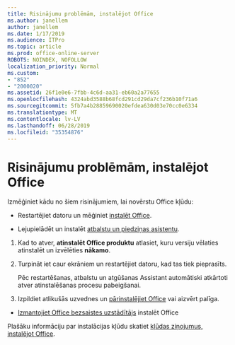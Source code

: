 ```yaml
---
title: Risinājumu problēmām, instalējot Office
ms.author: janellem
author: janellem
ms.date: 1/17/2019
ms.audience: ITPro
ms.topic: article
ms.prod: office-online-server
ROBOTS: NOINDEX, NOFOLLOW
localization_priority: Normal
ms.custom:
- "852"
- "2000020"
ms.assetid: 26f1e0e6-7fbb-4c6d-aa31-eb60a2a77655
ms.openlocfilehash: 4324abd3588b68fcd291cd29da7cf236b10f71a6
ms.sourcegitcommit: 5fb7a4b28859690020efdea630d03e70cc0e6334
ms.translationtype: MT
ms.contentlocale: lv-LV
ms.lasthandoff: 06/28/2019
ms.locfileid: "35354876"
---
```

# <a name="solutions-for-issues-while-installing-office"></a>Risinājumu problēmām, instalējot Office

Izmēģiniet kādu no šiem risinājumiem, lai novērstu Office kļūdu:
  
- Restartējiet datoru un mēģiniet [instalēt Office](https://portal.office.com/OLS/MySoftware.aspx).

- Lejupielādēt un instalēt [atbalstu un piedziņas asistentu](https://aka.ms/SARA-OfficeUninstall-Alchemy).

1. Kad to atver, **atinstalēt Office produktu** atlasiet, kuru versiju vēlaties atinstalēt un izvēlēties **nākamo**.

2. Turpināt iet caur ekrāniem un restartējiet datoru, kad tas tiek pieprasīts.

    Pēc restartēšanas, atbalstu un atgūšanas Assistant automātiski atkārtoti atver atinstalēšanas procesu pabeigšanai.

3. Izpildiet atlikušās uzvednes un [pārinstalējiet Office](https://portal.office.com/OLS/MySoftware.aspx) vai aizvērt palīga.

- [Izmantojiet Office bezsaistes uzstādītājs](https://support.office.com/article/f0a85fe7-118f-41cb-a791-d59cef96ad1c?wt.mc_id=Alchemy_ClientDIA) instalēt Office

Plašāku informāciju par instalācijas kļūdu skatiet [kļūdas ziņojumus, instalējot Office](https://support.office.com/article/35ff2def-e0b2-4dac-9784-4cf212c1f6c2#BKMK_ErrorMessages).
  